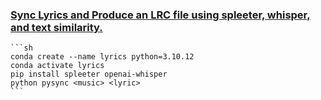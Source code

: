 ### [Sync Lyrics and Produce an LRC file using spleeter, whisper, and text similarity.](https://github.com/feliks720/Lyrics-synchronizer)

````{tab} Conda
```sh
conda create --name lyrics python=3.10.12
conda activate lyrics
pip install spleeter openai-whisper
python pysync <music> <lyric>
```
````